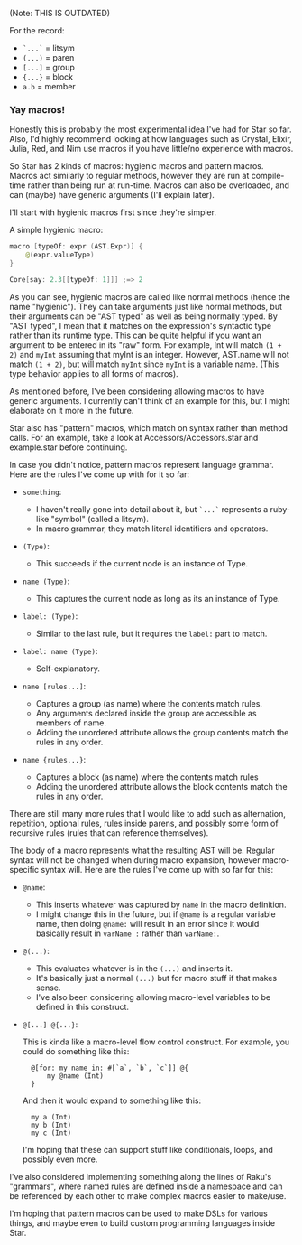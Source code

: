 (Note: THIS IS OUTDATED)


For the record:
- `` `...` `` = litsym
- `(...)` = paren
- `[...]` = group
- `{...}` = block
- `a.b`   = member


### Yay macros!
Honestly this is probably the most experimental idea I've had for Star so far.
Also, I'd highly recommend looking at how languages such as Crystal, Elixir, Julia, Red, and Nim use macros if you have little/no experience with macros.

So Star has 2 kinds of macros: hygienic macros and pattern macros.
Macros act similarly to regular methods, however they are run at compile-time rather than being run at run-time.
Macros can also be overloaded, and can (maybe) have generic arguments (I'll explain later).

I'll start with hygienic macros first since they're simpler.

A simple hygienic macro:
```swift
macro [typeOf: expr (AST.Expr)] {
	@(expr.valueType)
}

Core[say: 2.3[[typeOf: 1]]] ;=> 2
```

As you can see, hygienic macros are called like normal methods (hence the name "hygienic").
They can take arguments just like normal methods, but their arguments can be "AST typed" as well as being normally typed.
By "AST typed", I mean that it matches on the expression's syntactic type rather than its runtime type.
This can be quite helpful if you want an argument to be entered in its "raw" form.
For example, Int will match `(1 + 2)` and `myInt` assuming that myInt is an integer.
However, AST.name will not match `(1 + 2)`, but will match `myInt` since `myInt` is a variable name.
(This type behavior applies to all forms of macros).

As mentioned before, I've been considering allowing macros to have generic arguments.
I currently can't think of an example for this, but I might elaborate on it more in the future.



Star also has "pattern" macros, which match on syntax rather than method calls.
For an example, take a look at Accessors/Accessors.star and example.star before continuing.

In case you didn't notice, pattern macros represent language grammar.
Here are the rules I've come up with for it so far:
- ``something``:
	- I haven't really gone into detail about it, but `` `...` `` represents a ruby-like "symbol" (called a litsym).
	- In macro grammar, they match literal identifiers and operators.

- `(Type)`:
	- This succeeds if the current node is an instance of Type.

- `name (Type)`:
	- This captures the current node as long as its an instance of Type.

- `label: (Type)`:
	- Similar to the last rule, but it requires the `label:` part to match.

- `label: name (Type)`:
	- Self-explanatory.

- `name [rules...]`:
	- Captures a group (as name) where the contents match rules.
	- Any arguments declared inside the group are accessible as members of name.
	- Adding the unordered attribute allows the group contents match the rules in any order.
	
- `name {rules...}`:
	- Captures a block (as name) where the contents match rules
	- Adding the unordered attribute allows the block contents match the rules in any order.

There are still many more rules that I would like to add such as alternation, repetition, optional rules,
rules inside parens, and possibly some form of recursive rules (rules that can reference themselves).

The body of a macro represents what the resulting AST will be.
Regular syntax will not be changed when during macro expansion, however macro-specific syntax will.
Here are the rules I've come up with so far for this:
- `@name`:
	- This inserts whatever was captured by `name` in the macro definition.
	- I might change this in the future, but if `@name` is a regular variable name, then doing `@name:` will result in an error since it would basically result in `varName :` rather than `varName:`.

- `@(...)`:
	- This evaluates whatever is in the `(...)` and inserts it.
	- It's basically just a normal `(...)` but for macro stuff if that makes sense.
	- I've also been considering allowing macro-level variables to be defined in this construct.

- `@[...] @{...}`:

	This is kinda like a macro-level flow control construct.
	For example, you could do something like this:

		@[for: my name in: #[`a`, `b`, `c`]] @{
			my @name (Int)
		}

	And then it would expand to something like this:
		
		my a (Int)
		my b (Int)
		my c (Int)

	I'm hoping that these can support stuff like conditionals, loops, and possibly even more.

I've also considered implementing something along the lines of Raku's "grammars", where named rules are defined
inside a namespace and can be referenced by each other to make complex macros easier to make/use.

I'm hoping that pattern macros can be used to make DSLs for various things, and maybe even to build custom
programming languages inside Star.
